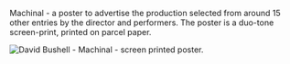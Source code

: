 Machinal - a poster to advertise the production selected from around 15 other entries by the director and performers. The poster is a duo-tone screen-print, printed on parcel paper.

![David Bushell - Machinal - screen printed poster.](/images/portfolio/machinal.png)
